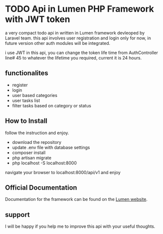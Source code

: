 # TODO Api in Lumen PHP Framework with JWT token

a very compact todo api in written in Lumen framework devleoped by Laravel team. this api involves user registration and login only for now, in future version other auth modules will be integrated.

i use JWT in this api, you can change the token life time from AuthController line# 45 to whatever the lifetime you required, current it is 24 hours.

## functionalites
- register
- login
- user based categories
- user tasks list
- filter tasks based on category or status



## How to Install
follow the instruction and enjoy.

- download the repository
- update .env file with database settings
- composer install
- php artisan migrate
- php localhost -S localhost:8000

navigate your browser to localhost:8000/api/v1 and enjoy


## Official Documentation

Documentation for the framework can be found on the [Lumen website](https://lumen.laravel.com/docs).


## support

I will be happy if you help me to improve this api with your useful thoughts.